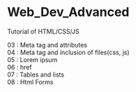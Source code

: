 # Web_Dev_Advanced
Tutorial of HTML/CSS/JS

03 : Meta tag and attributes<br>
04 : Meta tag and inclusion of files(css, js)<br>
05 : Lorem ipsum<br>
06 : href<br>
07 : Tables and lists<br>
08 : Html Forms<br>